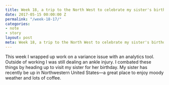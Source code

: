 ```yaml
---
title: Week 18, a trip to the North West to celebrate my sister's birthday
date: 2017-05-15 00:00:00 Z
permalink: "/week-18-17/"
categories:
- note
- story
layout: post
meta: Week 18, a trip to the North West to celebrate my sister's birthday
---
```


This week I wrapped up work on a variance issue with an analytics tool. Outside of working I was still dealing an ankle injury. I combated these things by heading up to visit my sister for her birthday. My sister has recently be up in Northwestern United States—a great place to enjoy moody weather and lots of coffee. 

